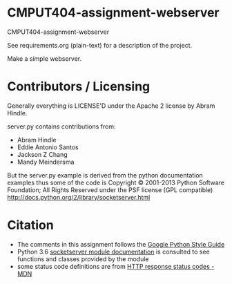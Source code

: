 CMPUT404-assignment-webserver
=============================

CMPUT404-assignment-webserver

See requirements.org (plain-text) for a description of the project.

Make a simple webserver.

Contributors / Licensing
========================

Generally everything is LICENSE'D under the Apache 2 license by Abram Hindle.

server.py contains contributions from:

* Abram Hindle
* Eddie Antonio Santos
* Jackson Z Chang
* Mandy Meindersma 

But the server.py example is derived from the python documentation
examples thus some of the code is Copyright © 2001-2013 Python
Software Foundation; All Rights Reserved under the PSF license (GPL
compatible) http://docs.python.org/2/library/socketserver.html

# Citation
* The comments in this assignment follows the [Google Python Style Guide](https://github.com/google/styleguide/blob/gh-pages/pyguide.md#38-comments-and-docstrings)
* Python 3.6 [socketserver module documentation](https://docs.python.org/3.6/library/socketserver.html) is consulted to see functions and classes provided by the module
* some status code definitions are from [HTTP response status codes - MDN](https://developer.mozilla.org/en-US/docs/Web/HTTP/Status)
